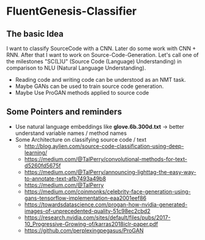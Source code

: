 # FluentGenesis-Classifier

## The basic Idea

I want to classify SourceCode with a CNN. Later do some work with CNN + RNN. After that I want to work on
Source-Code-Generation. Let's call one of the milestones "SC(L)U" (Source Code (Language) Understanding) in
comparison to NLU (Natural Language Understanding).

* Reading code and writing code can be understood as an NMT task. 
* Maybe GANs can be used to train source code generation. 
* Maybe Use ProGAN methods applied to source code

## Some Pointers and reminders

* Use natural language embeddings like __glove.6b.300d.txt__ -> better understand variable names / method names
* Some Architecture on classifying source code / text
  * http://blog.aylien.com/source-code-classification-using-deep-learning/
  * https://medium.com/@TalPerry/convolutional-methods-for-text-d5260fd5675f
  * https://medium.com/@TalPerry/announcing-lighttag-the-easy-way-to-annotate-text-afb7493a49b8
  * https://medium.com/@TalPerry
  * https://medium.com/coinmonks/celebrity-face-generation-using-gans-tensorflow-implementation-eaa2001eef86
  * https://towardsdatascience.com/progan-how-nvidia-generated-images-of-unprecedented-quality-51c98ec2cbd2
  * https://research.nvidia.com/sites/default/files/pubs/2017-10_Progressive-Growing-of/karras2018iclr-paper.pdf
  * https://github.com/perplexingpegasus/ProGAN
